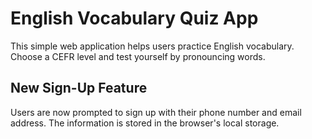 # English Vocabulary Quiz App

This simple web application helps users practice English vocabulary. Choose a CEFR level and test yourself by pronouncing words.

## New Sign-Up Feature

Users are now prompted to sign up with their phone number and email address. The information is stored in the browser's local storage.

